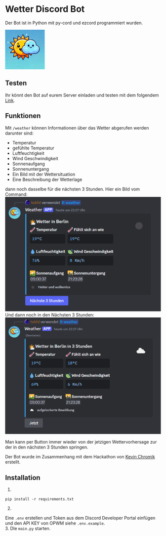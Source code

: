 # Wetter Discord Bot

Der Bot ist in Python mit py-cord und ezcord programmiert wurden.

<img height="128" src=".github/weather.png" width="128"/>

## Testen
Ihr könnt den Bot auf eurem Server einladen und testen mit dem folgendem [Link](https://discord.com/oauth2/authorize?client_id=1262014442326069288).
## Funktionen
Mit ```/weather``` können Informationen über das Wetter abgerufen werden darunter sind:
- Temperatur
- gefühlte Temperatur
- Luftfeuchtigkeit
- Wind Geschwindigkeit
- Sonnenaufgang
- Sonnenuntergang
- Ein Bild mit der Wettersituation
- Eine Beschreibung der Wetterlage

dann noch dasselbe für die nächsten 3 Stunden.
Hier ein Bild vom Command:  
<img src=".github/command.png">  
Und dann noch in den Nächsten 3 Stunden:  
<img src=".github/three_hours.png">

Man kann per Button immer wieder von der jetzigen Wettervorhersage zur der in den nächsten 3 Stunden springen.

Der Bot wurde im Zusammenhang mit dem Hackathon von [Kevin Chromik](https://www.youtube.com/@KevinChromik) erstellt.

## Installation
1.
````
pip install -r requirements.txt
````
2.  
Eine ``.env`` erstellen und Token aus dem Discord Developer Portal einfügen und den API KEY von OPWM siehe ``.env.example``.  
3.
DIe ``main.py`` starten.
